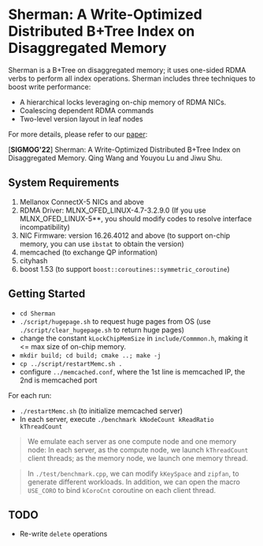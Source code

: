 # Sherman: A Write-Optimized Distributed B+Tree Index on Disaggregated Memory 

Sherman is a B+Tree on disaggregated memory; it uses one-sided RDMA verbs to perform all index operations.
Sherman includes three techniques to boost write performance:

- A hierarchical locks leveraging on-chip memory of RDMA NICs.
- Coalescing dependent RDMA commands 
- Two-level version layout in leaf nodes

For more details, please refer to our [paper](https://arxiv.org/abs/2112.07320):

[**SIGMOG'22**] Sherman: A Write-Optimized Distributed B+Tree Index on Disaggregated Memory. Qing Wang and Youyou Lu and Jiwu Shu.


## System Requirements

1. Mellanox ConnectX-5 NICs and above
2. RDMA Driver: MLNX_OFED_LINUX-4.7-3.2.9.0 (If you use MLNX_OFED_LINUX-5**, you should modify codes to resolve interface incompatibility)
3. NIC Firmware: version 16.26.4012 and above (to support on-chip memory, you can use `ibstat` to obtain the version)
4. memcached (to exchange QP information)
5. cityhash
6. boost 1.53 (to support `boost::coroutines::symmetric_coroutine`)


## Getting Started

- `cd Sherman`
- `./script/hugepage.sh` to request huge pages from OS (use `./script/clear_hugepage.sh` to return huge pages)
- change the constant ``kLockChipMemSize`` in `include/Commmon.h`, making it <= max size of on-chip memory.
- `mkdir build; cd build; cmake ..; make -j`
- `cp ../script/restartMemc.sh .`
- configure `../memcached.conf`, where the 1st line is memcached IP, the 2nd is memcached port

For each run:
- `./restartMemc.sh` (to initialize memcached server)
- In each server, execute `./benchmark kNodeCount kReadRatio kThreadCount`

>  We emulate each server as one compute node and one memory node: In each server, as the compute node, 
we launch `kThreadCount` client threads; as the memory node, we launch one memory thread.

> In `./test/benchmark.cpp`, we can modify `kKeySpace` and `zipfan`, to generate different workloads.
> In addition, we can open the macro `USE_CORO` to bind `kCoroCnt` coroutine on each client thread.

## TODO
- Re-write `delete` operations
